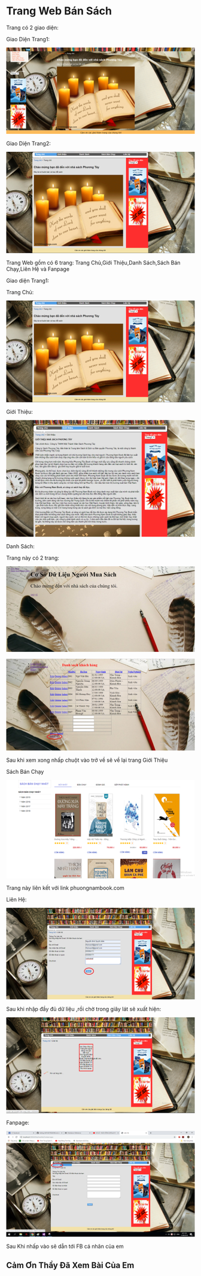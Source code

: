 <h1>Trang Web Bán Sách </h1>
<p>Trang có 2 giao diện:</p>
<p>Giao Diện Trang1:</p>

![Image](trang1.PNG)
<p>Giao Diện Trang2:</p>

![Image](Capture.PNG)
<p>Trang Web gồm có 6 trang: Trang Chủ,Giới Thiệu,Danh Sách,Sách Bán Chạy,Liên Hệ và Fanpage</p>
<p>Giao diện Trang1:</p>
<p>Trang Chủ: </p>

![Image](Capture.PNG)
<p>Giới Thiệu:</p>

![Image](gioithieu.PNG)
<p>Danh Sách:</p>
<p>Trang này có 2 trang:</p>

![Image](gioithieucsdl.PNG)

![Image](danhsach.PNG)
<p>Sau khi xem xong nhấp chuột vào trở về sẽ về lại trang Giới Thiệu</p>
<p>Sách Bán Chạy</p>

![Image](sach.PNG)
<p>Trang này liên kết với link phuongnambook.com </p>
<p>Liên Hệ:</p>

![Image](Lienhe.PNG)
<p>Sau khi nhập đầy đủ dữ liệu ,rồi chờ trong giây lát sẽ xuất hiện:</p>

![Image](xuathien.PNG)
<p>Fanpage:</p>

![Image](fanpage.png)
<p>Sau Khi nhấp vào sẽ dẫn tới FB cá nhân của em</p>


<h2>Cảm Ơn Thầy Đã Xem Bài Của Em</h2>

